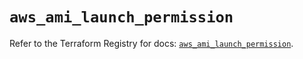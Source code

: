 # `aws_ami_launch_permission`

Refer to the Terraform Registry for docs: [`aws_ami_launch_permission`](https://registry.terraform.io/providers/hashicorp/aws/5.48.0/docs/resources/ami_launch_permission).
